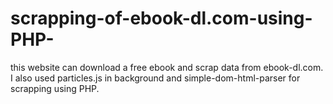 # scrapping-of-ebook-dl.com-using-PHP-
this website can download a free ebook and scrap data from ebook-dl.com.
I also used particles.js in background and simple-dom-html-parser for scrapping using PHP.
